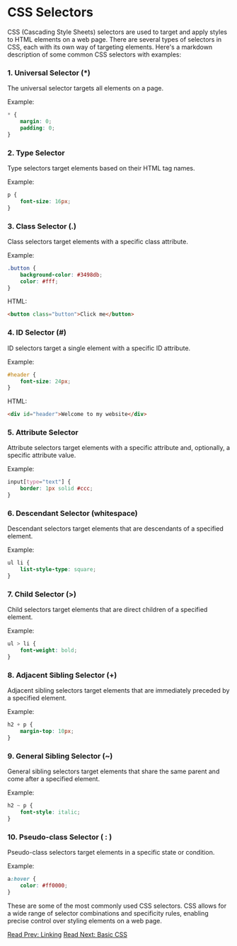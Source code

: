 # CSS Selectors

CSS (Cascading Style Sheets) selectors are used to target and apply styles to HTML elements on a web page. There are several types of selectors in CSS, each with its own way of targeting elements. Here's a markdown description of some common CSS selectors with examples:

### 1. **Universal Selector (*)**

The universal selector targets all elements on a page.

Example:
```css
* {
    margin: 0;
    padding: 0;
}
```

### 2. **Type Selector**

Type selectors target elements based on their HTML tag names.

Example:
```css
p {
    font-size: 16px;
}
```

### 3. **Class Selector (.)**

Class selectors target elements with a specific class attribute.

Example:
```css
.button {
    background-color: #3498db;
    color: #fff;
}
```

HTML:
```html
<button class="button">Click me</button>
```

### 4. **ID Selector (#)**

ID selectors target a single element with a specific ID attribute.

Example:
```css
#header {
    font-size: 24px;
}
```

HTML:
```html
<div id="header">Welcome to my website</div>
```

### 5. **Attribute Selector**

Attribute selectors target elements with a specific attribute and, optionally, a specific attribute value.

Example:
```css
input[type="text"] {
    border: 1px solid #ccc;
}
```

### 6. **Descendant Selector (whitespace)**

Descendant selectors target elements that are descendants of a specified element.

Example:
```css
ul li {
    list-style-type: square;
}
```

### 7. **Child Selector (>)**

Child selectors target elements that are direct children of a specified element.

Example:
```css
ul > li {
    font-weight: bold;
}
```

### 8. **Adjacent Sibling Selector (+)**

Adjacent sibling selectors target elements that are immediately preceded by a specified element.

Example:
```css
h2 + p {
    margin-top: 10px;
}
```

### 9. **General Sibling Selector (~)**

General sibling selectors target elements that share the same parent and come after a specified element.

Example:
```css
h2 ~ p {
    font-style: italic;
}
```

### 10. **Pseudo-class Selector ( : )**

Pseudo-class selectors target elements in a specific state or condition.

Example:
```css
a:hover {
    color: #ff0000;
}
```

These are some of the most commonly used CSS selectors. CSS allows for a wide range of selector combinations and specificity rules, enabling precise control over styling elements on a web page.

[Read Prev: Linking](/day_2/lessons/CSS/css_linking.md)
[Read Next: Basic CSS](/day_2/lessons/CSS/styling.md)